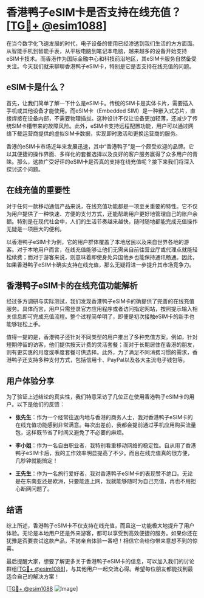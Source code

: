 # 香港鸭子eSIM卡是否支持在线充值？[[TG💪+ @esim1088](https://t.me/s/esim1088)]

在当今数字化飞速发展的时代，电子设备的使用已经渗透到我们生活的方方面面。从智能手机到智能手表，从平板电脑到笔记本电脑，越来越多的设备开始支持eSIM卡技术。而香港作为国际金融中心和科技前沿地区，其eSIM卡服务自然备受关注。今天我们就来聊聊香港鸭子eSIM卡，特别是它是否支持在线充值的问题。

## eSIM卡是什么？

首先，让我们简单了解一下什么是eSIM卡。传统的SIM卡是实体卡片，需要插入手机或其他设备才能使用。而eSIM卡（Embedded SIM）是一种嵌入式芯片，直接焊接在设备内部，不需要物理插拔。这种设计不仅让设备更加轻薄，还减少了传统SIM卡槽带来的故障风险。此外，eSIM卡支持远程配置功能，用户可以通过网络下载运营商提供的虚拟SIM卡数据，实现即时激活和更换运营商的服务。

香港的eSIM卡市场近年来发展迅速，其中“香港鸭子”是一个颇受欢迎的品牌。它以其便捷的操作界面、多样化的套餐选择以及良好的客户服务赢得了众多用户的青睐。那么，这款广受好评的eSIM卡是否真的支持在线充值呢？接下来我们将深入探讨这个问题。

## 在线充值的重要性

对于任何一款移动通信产品来说，在线充值功能都是一项至关重要的特性。它不仅为用户提供了一种快速、方便的支付方式，还能帮助用户更好地管理自己的账户余额。特别是在现代社会中，人们的生活节奏越来越快，随时随地都能完成充值操作无疑是一项巨大的便利。

以香港鸭子eSIM卡为例，它的用户群体覆盖了本地居民以及来自世界各地的游客。对于本地用户而言，在线充值能够让他们无需亲自前往营业厅或代理点就能轻松续费；而对于游客来说，则意味着即使身处异国他乡也能保持通讯畅通。因此，如果香港鸭子eSIM卡确实支持在线充值，那么无疑将进一步提升其市场竞争力。

## 香港鸭子eSIM卡的在线充值功能解析

经过多方调研与实际测试，我们发现香港鸭子eSIM卡的确提供了完善的在线充值服务。具体而言，用户只需登录官方应用程序或者访问指定网站，按照提示输入相关信息即可完成充值流程。整个过程简单明了，即便是初次接触eSIM卡的新手也能够轻松上手。

值得一提的是，香港鸭子还针对不同类型的用户推出了多种充值方案。例如，针对短期停留的访客，他们提供按天计费的灵活套餐；而对于长期居住在香港的朋友，则有更实惠的月度或季度套餐可供选择。此外，为了满足不同消费习惯的需求，香港鸭子还支持多种支付方式，包括信用卡、PayPal以及各大主流电子钱包等。

## 用户体验分享

为了验证上述结论的真实性，我们特意采访了几位正在使用香港鸭子eSIM卡的用户。以下是他们的反馈：

- **张先生**：作为一个经常往返内地与香港的商务人士，我对香港鸭子eSIM卡的在线充值功能感到非常满意。每次出差前，我都会提前通过手机应用购买流量包，这样既节省了时间又避免了不必要的麻烦。
  
- **李小姐**：作为一名自由职业者，我特别看重移动网络的稳定性。自从用了香港鸭子eSIM卡后，我的工作效率明显提高了不少。而且在线充值真的很方便，几秒钟就能搞定！

- **王先生**：作为一名旅行爱好者，我对香港鸭子eSIM卡的表现赞不绝口。无论是在东南亚还是欧洲，只要能连上网，我就能够随时为自己充值，再也不用担心断网问题了。

## 结语

综上所述，香港鸭子eSIM卡不仅支持在线充值，而且这一功能极大地提升了用户体验。无论是本地用户还是外来游客，都可以享受到高效便捷的服务。如果你还在犹豫是否要尝试这款产品，不妨亲自体验一番吧！相信它会给你带来意想不到的惊喜。

最后提醒大家，想要了解更多关于香港鸭子eSIM卡的信息，可以加入我们的讨论群组[[TG💪+ @esim1088](https://t.me/s/esim1088)]，与其他用户一起交流心得。希望每位朋友都能找到最适合自己的解决方案！

[[TG💪+ @esim1088](https://t.me/s/esim1088) ![Image](https://i.postimg.cc/4NQfJmqS/Snipaste-2025-05-13-00-14-12.png)]